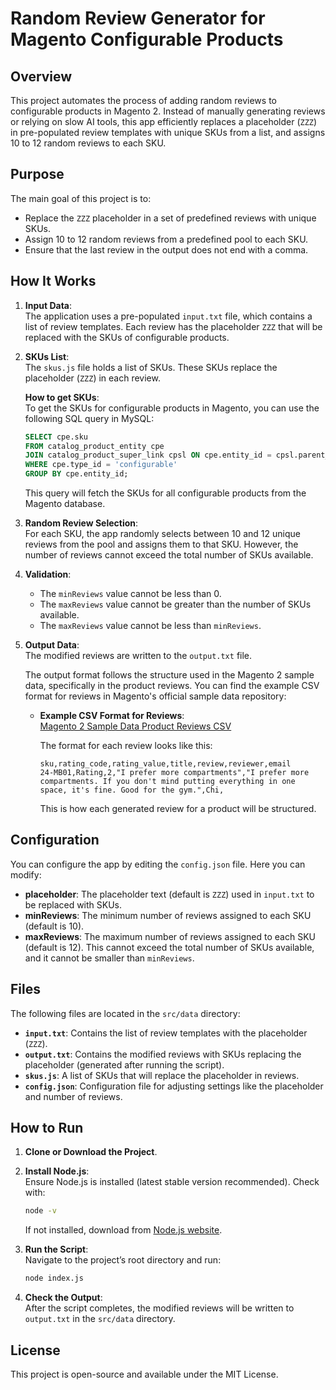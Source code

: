 # Random Review Generator for Magento Configurable Products

## Overview

This project automates the process of adding random reviews to configurable products in Magento 2. Instead of manually generating reviews or relying on slow AI tools, this app efficiently replaces a placeholder (`ZZZ`) in pre-populated review templates with unique SKUs from a list, and assigns 10 to 12 random reviews to each SKU.

## Purpose

The main goal of this project is to:

- Replace the `ZZZ` placeholder in a set of predefined reviews with unique SKUs.
- Assign 10 to 12 random reviews from a predefined pool to each SKU.
- Ensure that the last review in the output does not end with a comma.

## How It Works

1. **Input Data**:  
   The application uses a pre-populated `input.txt` file, which contains a list of review templates. Each review has the placeholder `ZZZ` that will be replaced with the SKUs of configurable products.

2. **SKUs List**:  
   The `skus.js` file holds a list of SKUs. These SKUs replace the placeholder (`ZZZ`) in each review.

   **How to get SKUs**:  
   To get the SKUs for configurable products in Magento, you can use the following SQL query in MySQL:

   ```sql
   SELECT cpe.sku
   FROM catalog_product_entity cpe
   JOIN catalog_product_super_link cpsl ON cpe.entity_id = cpsl.parent_id
   WHERE cpe.type_id = 'configurable'
   GROUP BY cpe.entity_id;
   ```

   This query will fetch the SKUs for all configurable products from the Magento database.

3. **Random Review Selection**:  
   For each SKU, the app randomly selects between 10 and 12 unique reviews from the pool and assigns them to that SKU. However, the number of reviews cannot exceed the total number of SKUs available.

4. **Validation**:  
   - The `minReviews` value cannot be less than 0.
   - The `maxReviews` value cannot be greater than the number of SKUs available.
   - The `maxReviews` value cannot be less than `minReviews`.

5. **Output Data**:  
   The modified reviews are written to the `output.txt` file.

   The output format follows the structure used in the Magento 2 sample data, specifically in the product reviews. You can find the example CSV format for reviews in Magento's official sample data repository:

   - **Example CSV Format for Reviews**:  
     [Magento 2 Sample Data Product Reviews CSV](https://github.com/magento/magento2-sample-data/blob/2.4-develop/app/code/Magento/ReviewSampleData/fixtures/products_reviews.csv)

     The format for each review looks like this:

     ```csv
     sku,rating_code,rating_value,title,review,reviewer,email
     24-MB01,Rating,2,"I prefer more compartments","I prefer more compartments. If you don't mind putting everything in one space, it's fine. Good for the gym.",Chi,
     ```

     This is how each generated review for a product will be structured.

## Configuration

You can configure the app by editing the `config.json` file. Here you can modify:

- **placeholder**: The placeholder text (default is `ZZZ`) used in `input.txt` to be replaced with SKUs.
- **minReviews**: The minimum number of reviews assigned to each SKU (default is 10).
- **maxReviews**: The maximum number of reviews assigned to each SKU (default is 12). This cannot exceed the total number of SKUs available, and it cannot be smaller than `minReviews`.

## Files

The following files are located in the `src/data` directory:

- **`input.txt`**: Contains the list of review templates with the placeholder (`ZZZ`).
- **`output.txt`**: Contains the modified reviews with SKUs replacing the placeholder (generated after running the script).
- **`skus.js`**: A list of SKUs that will replace the placeholder in reviews.
- **`config.json`**: Configuration file for adjusting settings like the placeholder and number of reviews.

## How to Run

1. **Clone or Download the Project**.

2. **Install Node.js**:  
   Ensure Node.js is installed (latest stable version recommended). Check with:
   ```bash
   node -v
   ```
   If not installed, download from [Node.js website](https://nodejs.org/).

3. **Run the Script**:  
   Navigate to the project’s root directory and run:
   ```bash
   node index.js
   ```

4. **Check the Output**:  
   After the script completes, the modified reviews will be written to `output.txt` in the `src/data` directory.

## License

This project is open-source and available under the MIT License.
